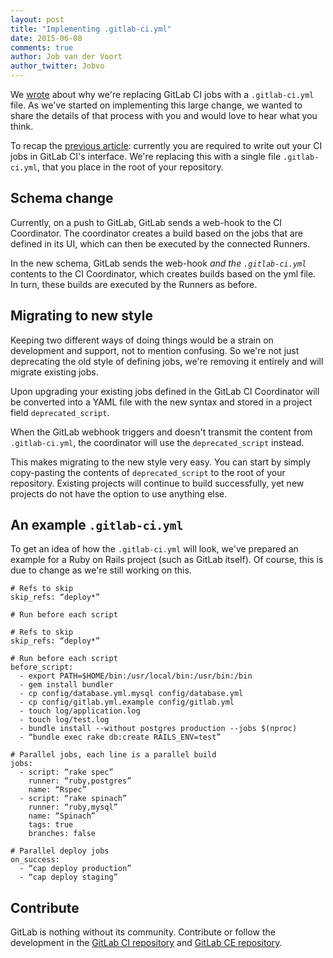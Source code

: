 ```yaml
---
layout: post
title: "Implementing .gitlab-ci.yml"
date: 2015-06-08
comments: true
author: Job van der Voort
author_twitter: Jobvo
---
```


We [wrote] about why we're replacing GitLab CI jobs with a `.gitlab-ci.yml` file.
As we've started on implementing this large change, we wanted to share the details
of that process with you and would love to hear what you think.

<!-- more -->

To recap the [previous article]:
currently you are required to write out your CI jobs in GitLab CI's interface.
We're replacing this with a single file `.gitlab-ci.yml`, that you place in the root
of your repository.

## Schema change

Currently, on a push to GitLab, GitLab sends a web-hook to the CI Coordinator.
The coordinator creates a build based on the jobs that are defined in its UI,
which can then be executed by the connected Runners.

In the new schema, GitLab sends the web-hook _and the `.gitlab-ci.yml`_ contents
to the CI Coordinator, which creates builds based on the yml file. In turn,
these builds are executed by the Runners as before.

## Migrating to new style

Keeping two different ways of doing things would be a strain on development and
support, not to mention confusing. So we're not just deprecating the old style
of defining jobs, we're removing it entirely and will migrate existing jobs.

Upon upgrading your existing jobs defined in the GitLab CI Coordinator will be
converted into a YAML file with the new syntax and stored in a project field
`deprecated_script`.

When the GitLab webhook triggers and doesn't transmit the content from `.gitlab-ci.yml`,
the coordinator will use the `deprecated_script` instead.

This makes migrating to the new style very easy. You can start by simply copy-pasting
the contents of `deprecated_script` to the root of your repository. Existing projects
will continue to build successfully, yet new projects do not have the option to
use anything else.

## An example `.gitlab-ci.yml`

To get an idea of how the `.gitlab-ci.yml` will look, we've prepared an example
for a Ruby on Rails project (such as GitLab itself). Of course, this is due to
change as we're still working on this.

```
# Refs to skip
skip_refs: “deploy*”

# Run before each script

# Refs to skip
skip_refs: “deploy*”

# Run before each script
before_script:
  - export PATH=$HOME/bin:/usr/local/bin:/usr/bin:/bin
  - gem install bundler
  - cp config/database.yml.mysql config/database.yml
  - cp config/gitlab.yml.example config/gitlab.yml
  - touch log/application.log
  - touch log/test.log
  - bundle install --without postgres production --jobs $(nproc)
  - “bundle exec rake db:create RAILS_ENV=test”

# Parallel jobs, each line is a parallel build
jobs:
  - script: “rake spec”
    runner: “ruby,postgres”
    name: “Rspec”
  - script: “rake spinach”
    runner: “ruby,mysql”
    name: “Spinach”
    tags: true
    branches: false

# Parallel deploy jobs
on_success:
  - “cap deploy production”
  - “cap deploy staging”
```

## Contribute

GitLab is nothing without its community.
Contribute or follow the development in the [GitLab CI repository] and
[GitLab CE repository].


[wrote]: https://about.gitlab.com/2015/05/06/why-were-replacing-gitlab-ci-jobs-with-gitlab-ci-dot-yml/
[previous article]: https://about.gitlab.com/2015/05/06/why-were-replacing-gitlab-ci-jobs-with-gitlab-ci-dot-yml/
[GitLab CI repository]: https://gitlab.com/gitlab-org/gitlab-ci
[GitLab CE repository]: https://gitlab.com/gitlab-org/gitlab-ce
